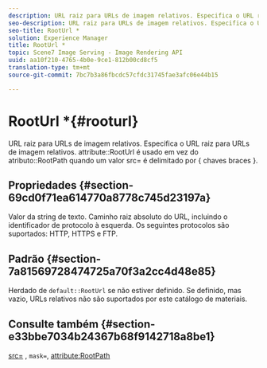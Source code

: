 ```yaml
---
description: URL raiz para URLs de imagem relativos. Especifica o URL raiz para URLs de imagem relativos. o atributo RootUrl é usado em vez do atributo RootPath quando um valor src= é delimitado por { chaves chaves}.
seo-description: URL raiz para URLs de imagem relativos. Especifica o URL raiz para URLs de imagem relativos. o atributo RootUrl é usado em vez do atributo RootPath quando um valor src= é delimitado por { chaves chaves}.
seo-title: RootUrl *
solution: Experience Manager
title: RootUrl *
topic: Scene7 Image Serving - Image Rendering API
uuid: aa10f210-4765-4b0e-9ce1-812b00cd8cf5
translation-type: tm+mt
source-git-commit: 7bc7b3a86fbcdc57cfdc31745fae3afc06e44b15

---
```



# RootUrl *{#rooturl}

URL raiz para URLs de imagem relativos. Especifica o URL raiz para URLs de imagem relativos. attribute::RootUrl é usado em vez do atributo::RootPath quando um valor src= é delimitado por { chaves braces }.

## Propriedades {#section-69cd0f71ea614770a8778c745d23197a}

Valor da string de texto. Caminho raiz absoluto do URL, incluindo o identificador de protocolo à esquerda. Os seguintes protocolos são suportados: HTTP, HTTPS e FTP.

## Padrão {#section-7a81569728474725a70f3a2cc4d48e85}

Herdado de `default::RootUrl` se não estiver definido. Se definido, mas vazio, URLs relativos não são suportados por este catálogo de materiais.

## Consulte também {#section-e33bbe7034b24367b68f9142718a8be1}

[src=](../../../../../ir-api/http-protocol/image-rendering-api-ref/c-ir-http-protocol-ref/c-ir-http-protocol-command-reference/r-ir-src.md#reference-62c98abad22149d68d405ed6aaff8272) , `mask=`, [attribute:RootPath](../../../../../ir-api/material-cat/image-rendering-api-ref/c-ir-material-catalog/c-ir-attributes-reference/r-ir-rootpath.md#reference-a4d7c96b62e14fcbad1740c702f160f3)

